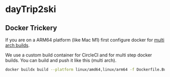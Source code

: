 # dayTrip2ski

## Docker Trickery

If you are on a ARM64 platform (like Mac M1) first configure docker for
[multi arch builds](https://docs.docker.com/desktop/multi-arch/).

We use a custom build container for CircleCI and for multi step docker builds.
You can build and push it like this (multi arch).

```bash
docker buildx build --platform linux/amd64,linux/arm64 -f Dockerfile.Builder -t se2beta/vaadin-builder:tag-name --push .
```
